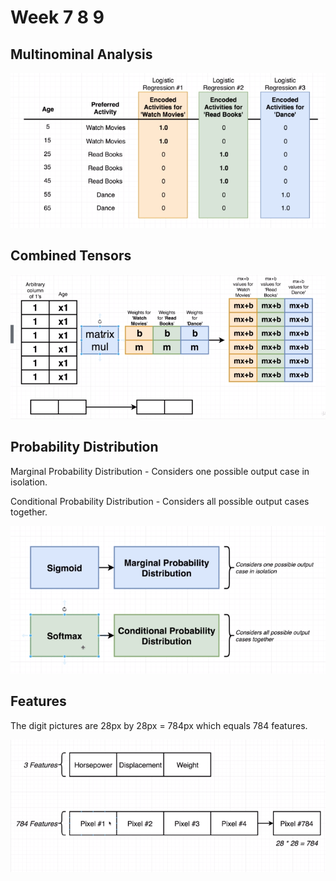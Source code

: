 # Week 7 8 9

## Multinominal Analysis

![Multinominal](img/week-1/36-logistic-regression.png)

## Combined Tensors

![Combined Tensors](img/week-1/36-combined-tensors.png)

## Probability Distribution

Marginal Probability Distribution - Considers one possible output case in isolation.

Conditional Probability Distribution - Considers all possible output cases together.

![sigmoid softmax](img/week-1/37-softmax.png)

## Features

The digit pictures are 28px by 28px = 784px which equals 784 features.

![features](img/week-1/38-features.png)